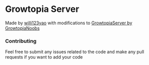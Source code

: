 # Growtopia Server

Made by [willi123yao](https://github.com/willi123yao) with modifications to [GrowtopiaServer by GrowtopiaNoobs](https://github.com/GrowtopiaNoobs/GrowtopiaServer)

### Contributing
Feel free to submit any issues related to the code and make any pull requests if you want to add your code